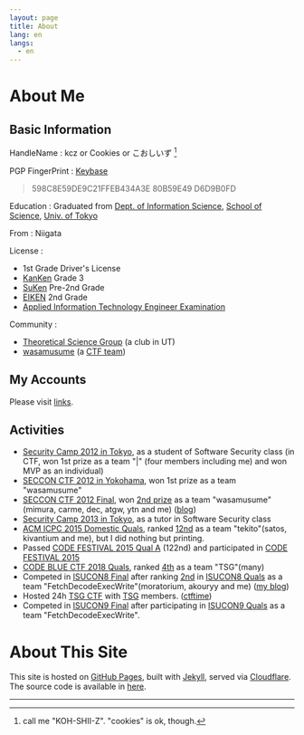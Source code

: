```yaml
---
layout: page
title: About
lang: en
langs:
  - en
---
```


About Me
========

Basic Information
-----------------

HandleName
: kcz or Cookies or こおしいず [^1]

PGP FingerPrint
: [Keybase][Keybase]
  > 598C8E59DE9C21FFEB434A3E 80B59E49 D6D9B0FD 

Education
: Graduated from [Dept. of Information Science][IS], [School of Science][School Science], [Univ. of Tokyo][UTokyo]

From
: Niigata

License
:
  - 1st Grade Driver's License
  - [KanKen](http://www.kanken.or.jp/kanken/) Grade 3
  - [SuKen](https://www.su-gaku.net/suken/) Pre-2nd Grade
  - [EIKEN](http://www.eiken.or.jp/eiken/en/) 2nd Grade
  - [Applied Information Technology Engineer Examination](https://www.jitec.ipa.go.jp/index-e.html)

Community
:
  - [Theoretical Science Group][TSG] (a club in UT)
  - [wasamusume][wasa] (a [CTF team](https://ctftime.org/team/3655))

[^1]: call me "KOH-SHII-Z". "cookies" is ok, though.

[Keybase]: https://keybase.io/kcz146
[School Science]: http://www.s.u-tokyo.ac.jp/en/
[IS]: https://www.i.u-tokyo.ac.jp/index_e.shtml
[UTokyo]: https://www.u-tokyo.ac.jp/en/
[TSG]: https://tsg.ne.jp/
[wasa]: http://wasamusu.me/

My Accounts
-----------

Please visit [links](/links.html).

Activities
----------

- [Security Camp 2012 in Tokyo][seccamp2012], as a student of Software Security class (in CTF, won 1st prize as a team \"\|\" (four members including me) and won MVP as an individual)
- [SECCON CTF 2012 in Yokohama][seccon2012-yokohama], won 1st prize as a team "wasamusume"
- [SECCON CTF 2012 Final][seccon2012-final], won [2nd prize][seccon2012-final-result] as a team "wasamusume"(mimura, carme, dec, atgw, ytn and me)  ([blog](http://cookies.hatenablog.jp/entry/2013/02/25/213034))
- [Security Camp 2013 in Tokyo][seccamp2013], as a tutor in Software Security class
- [ACM ICPC 2015 Domestic Quals][acm-icpc-2015-domestic-qual], ranked [12nd][acm-icpc-2015-domestic-qual-ranking] as a team "tekito"(satos, kivantium and me), but I did nothing but printing.
- Passed [CODE FESTIVAL 2015 Qual A][codefes-2015-quala] (122nd) and participated in [CODE FESTIVAL 2015][codefes-2015]
- [CODE BLUE CTF 2018 Quals][codeblue-2018-qual], ranked [4th][codeblue-2018-qual-ranking] as a team "TSG"(many)
- Competed in [ISUCON8 Final][isucon8-final] after ranking [2nd][isucon8-qual-ranking] in [ISUCON8 Quals][isucon8-qual] as a team "FetchDecodeExecWrite"(moratorium, akouryy and me) ([my blog](https://cookies.hatenablog.jp/entry/2018/09/16/230411))
- Hosted 24h [TSG CTF][tsgctf-github] with [TSG][TSG] members. ([ctftime][tsgctf-ctftime])
- Competed in [ISUCON9 Final][isucon9-final] after participating in [ISUCON9 Quals][isucon9-matome] as a team "FetchDecodeExecWrite".

[seccamp2012]: http://www.ipa.go.jp/jinzai/renkei/camp2012/
[seccamp2013]: http://www.ipa.go.jp/jinzai/renkei/camp2013/
[seccon2012-yokohama]: http://2012.seccon.jp/2013/01/4seccon-ctf.html
[seccon2012-final]: http://2012.seccon.jp/2013/02/seccon-ctf2012.html
[seccon2012-final-result]: http://2012.seccon.jp/2013/02/blog-post_26.html
[acm-icpc-2015-domestic-qual]: https://icpc.iisf.or.jp/2015-tsukuba/domestic/
[acm-icpc-2015-domestic-qual-ranking]: https://icpc.iisf.or.jp/2015-tsukuba/domestic/standings-and-results/
[codefes-2015-quala]: http://code-festival-2015-quala.contest.atcoder.jp/
[codefes-2015]: http://recruit-jinji.jp/code_fes2015/index.html
[codeblue-2018-qual]: https://codeblue.jp/2018/en/
[codeblue-2018-qual-ranking]: https://ctftime.org/event/636
[isucon8-qual]: http://isucon.net/archives/52388756.html
[isucon8-qual-ranking]: http://isucon.net/archives/52459414.html
[isucon8-final]: http://isucon.net/archives/52606851.html
[tsgctf-github]: https://github.com/tsg-ut/tsgctf
[tsgctf-ctftime]: https://ctftime.org/event/758
[isucon9-matome]: http://isucon.net/archives/53570241.html
[isucon9-final]: http://isucon.net/archives/53877800.html



About This Site
===============

 This site is hosted on [GitHub Pages](https://pages.github.com/), built with [Jekyll](https://jekyllrb.com/), served via [Cloudflare](https://www.cloudflare.com/).
 The source code is available in [here](https://github.com/cookie-s/cookie-s.github.io/).


- - - -

